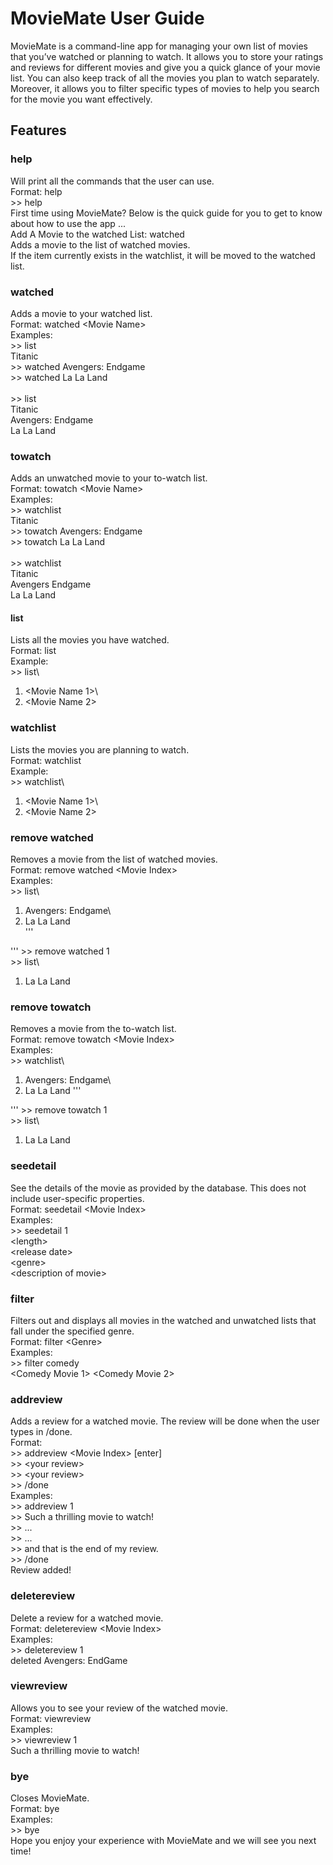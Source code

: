 # MovieMate User Guide
MovieMate is a command-line app for managing your own list of movies that you’ve watched or planning to watch. It allows you to store your ratings and reviews for different movies and give you a quick glance of your movie list. You can also keep track of all the movies you plan to watch separately. Moreover, it allows you to filter specific types of movies to help you search for the movie you want effectively.

## Features
### help
Will print all the commands that the user can use.\
Format: help\
\>> help\
First time using MovieMate? Below is the quick guide for you to get to know about how to use the app ...\
Add A Movie to the watched List: watched\
Adds a movie to the list of watched movies.\
If the item currently exists in the watchlist, it will be moved to the watched list.

### watched
Adds a movie to your watched list.\
Format: watched \<Movie Name\>\
Examples:\
\>> list\
Titanic\
\>> watched Avengers: Endgame\
\>> watched La La Land\
 \
\>> list\
Titanic\
Avengers: Endgame\
La La Land

### towatch
Adds an unwatched movie to your to-watch list.\
Format: towatch \<Movie Name\>\
Examples:\
\>> watchlist\
Titanic\
\>> towatch Avengers: Endgame\
\>> towatch La La Land\
 \
\>> watchlist\
Titanic\
Avengers Endgame\
La La Land

#### list
Lists all the movies you have watched.\
Format: list\
Example:\
\>> list\
1. \<Movie Name 1\>\
2. \<Movie Name 2\>

### watchlist
Lists the movies you are planning to watch.\
Format: watchlist\
Example:\
\>> watchlist\
1. \<Movie Name 1\>\
2. \<Movie Name 2\>

### remove watched
Removes a movie from the list of watched movies.\
Format: remove watched \<Movie Index\>\
Examples:\
\>> list\
1. Avengers: Endgame\
2. La La Land\
'''

'''
\>> remove watched 1\
\>> list\
1. La La Land

### remove towatch
Removes a movie from the to-watch list.\
Format: remove towatch \<Movie Index\>\
Examples:\
\>> watchlist\
1. Avengers: Endgame\
2. La La Land
'''

'''
\>> remove towatch 1\
\>> list\
1. La La Land

### seedetail
See the details of the movie as provided by the database. This does not include user-specific properties.\
Format: seedetail \<Movie Index\>\
Examples:\
\>> seedetail 1\
\<length\>\
\<release date\>\
\<genre\>\
\<description of movie\>

### filter
Filters out and displays all movies in the watched and unwatched lists that fall under the specified genre.\
Format: filter \<Genre\>\
Examples:\
\>> filter comedy\
<Comedy Movie 1>
<Comedy Movie 2>

### addreview
Adds a review for a watched movie. The review will be done when the user types in /done.\
Format:\
\>> addreview \<Movie Index\> [enter]\
\>> \<your review\>\
\>> \<your review\>\
\>> /done\
Examples:\
\>> addreview 1\
\>> Such a thrilling movie to watch!\
\>> ...\
\>> ...\
\>> and that is the end of my review.\
\>> /done\
Review added!

### deletereview
Delete a review for a watched movie.\
Format: deletereview \<Movie Index\>\
Examples:\
\>> deletereview 1\
deleted Avengers: EndGame

### viewreview
Allows you to see your review of the watched movie.\
Format: viewreview <Movie Index>\
Examples:\
\>> viewreview 1\
Such a thrilling movie to watch!

### bye
Closes MovieMate.\
Format: bye\
Examples:\
\>> bye\
Hope you enjoy your experience with MovieMate and we will see you next time!

